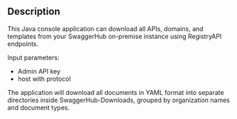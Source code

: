 ## Description

This Java console application can download all APIs, domains, and templates from your SwaggerHub on-premise instance using RegistryAPI endpoints. 

Input parameters:
- Admin API key
- host with protocol

The application will download all documents in YAML format into separate directories inside SwaggerHub-Downloads, grouped by organization names and document types. 
